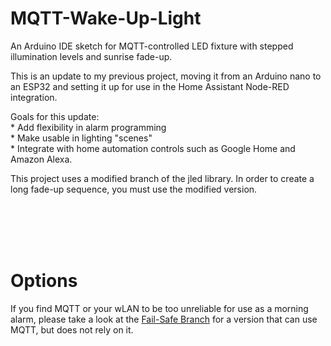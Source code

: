# MQTT-Wake-Up-Light
An Arduino IDE sketch for MQTT-controlled LED fixture with stepped illumination levels and sunrise fade-up.

This is an update to my previous project, moving it from an Arduino nano to an ESP32 and setting it up for use 
in the Home Assistant Node-RED integration.
  
  Goals for this update:
 <br>   * Add flexibility in alarm programming
 <br>   * Make usable in lighting "scenes" 
 <br>   * Integrate with home automation controls such as Google Home and Amazon Alexa.


This project uses a modified branch of the jled library. In order to create a long fade-up sequence, you must use the modified
version.

<br>
<br>
<br>
<br>

# Options
If you find MQTT or your wLAN to be too unreliable for use as a morning alarm, please take a look at the [Fail-Safe Branch](https://github.com/Didgeridrew/MQTT-Wake-Up-Light/tree/fail-safe) for a version that can use MQTT, but does not rely on it.
